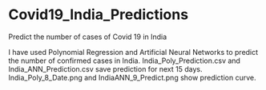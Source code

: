 # Covid19_India_Predictions
Predict the number of cases of Covid 19 in India

I have used Polynomial Regression and Artificial Neural Networks to predict the number of confirmed cases in India.
India_Poly_Prediction.csv and India_ANN_Prediction.csv save prediction for next 15 days.
India_Poly_8_Date.png and IndiaANN_9_Predict.png show prediction curve.

